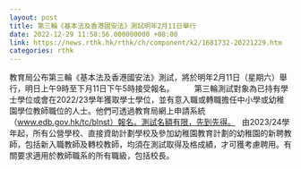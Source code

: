 ```yaml
---
layout: post
title: 第三輪《基本法及香港國安法》測試明年2月11日舉行
date: 2022-12-29 11:58:56.000000000 +08:00
link: https://news.rthk.hk/rthk/ch/component/k2/1681732-20221229.htm
categories: rthk
---
```


教育局公布第三輪《基本法及香港國安法》測試，將於明年2月11日（星期六）舉行，明日上午9時至下月11日下午5時接受報名。
　　
第三輪測試對象為已持有學士學位或會在2022/23學年獲取學士學位，並有意入職或轉職擔任中小學或幼稚園學位教師職位的人士。他們可透過教育局網上申請系統（www.edb.gov.hk/tc/blnst）報名。測試名額有限，先到先得。
 
由2023/24學年起，所有公營學校、直接資助計劃學校及參加幼稚園教育計劃的幼稚園的新聘教師，包括新入職教師及轉校教師，均須在測試取得及格成績，才可獲考慮聘用。有關要求適用於教師職系的所有職級，包括校長。
